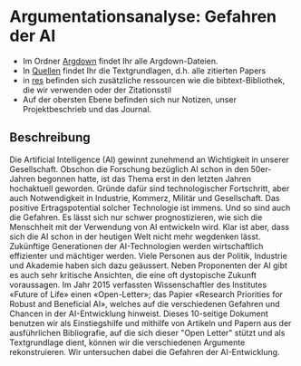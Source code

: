 # Argumentationsanalyse: Gefahren der AI

- Im Ordner [Argdown](https://github.com/flicksolutions/musk/tree/master/argdown) findet Ihr alle Argdown-Dateien.
- In [Quellen](https://github.com/flicksolutions/musk/tree/master/argdown) findet Ihr die Textgrundlagen, d.h. alle zitierten Papers
- in [res](https://github.com/flicksolutions/musk/tree/master/res) befinden sich zusätzliche ressourcen wie die bibtext-Bibliothek, die wir verwenden oder der Zitationsstil
- Auf der obersten Ebene befinden sich nur Notizen, unser Projektbeschrieb und das Journal.

## Beschreibung

Die Artificial Intelligence (AI) gewinnt zunehmend an Wichtigkeit in unserer Gesellschaft. Obschon die Forschung bezüglich AI schon in den 50er-Jahren begonnen hatte, ist das Thema erst in den letzten Jahren hochaktuell geworden. Gründe dafür sind technologischer Fortschritt, aber auch Notwendigkeit in Industrie, Kommerz, Militär und Gesellschaft. Das positive Ertragspotential solcher Technologie ist immens. Und so sind auch die Gefahren. Es lässt sich nur schwer prognostizieren, wie sich die Menschheit mit der Verwendung von AI entwickeln wird. Klar ist aber, dass sich die AI schon in der heutigen Welt nicht mehr wegdenken lässt. Zukünftige Generationen der AI-Technologien werden wirtschaftlich effizienter und mächtiger werden.
Viele Personen aus der Politik, Industrie und Akademie haben sich dazu geäussert. Neben Proponenten der AI gibt es auch sehr kritische Ansichten, die eine oft dystopische Zukunft voraussagen. Im Jahr 2015 verfassten Wissenschaftler des Institutes «Future of Life» einen «Open-Letter»; das Papier «Research Priorities for Robust and Beneficial AI», welches auf die verschiedenen Gefahren und Chancen in der AI-Entwicklung hinweist. Dieses 10-seitige Dokument benutzen wir als Einstiegshilfe und mithilfe von Artikeln und Papern aus der ausführlichen Bibliografie, auf die sich dieser "Open Letter" stützt und als Textgrundlage dient, können wir die verschiedenen Argumente rekonstruieren. Wir untersuchen dabei die Gefahren der AI-Entwicklung.


